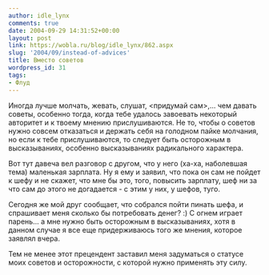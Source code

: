 ```yaml
---
author: idle_lynx
comments: true
date: 2004-09-29 14:31:52+00:00
layout: post
link: https://wobla.ru/blog/idle_lynx/862.aspx
slug: '2004/09/instead-of-advices'
title: Вместо советов
wordpress_id: 31
tags:
- Флуд
---
```


Иногда лучше молчать, жевать, слушат, <придумай сам>,... чем давать советы, особенно тогда, когда тебе удалось завоевать некоторый авторитет и к твоему мнению прислушиваются. Не то, чтобы о советов нужно совсем отказаться и держать себя на голодном пайке молчания, но если к тебе прислушиваются, то следует быть осторожным в высказываниях, особенно высказываниях радикального характера.

Вот тут давеча вел разговор с другом, что у него (ха-ха, наболевшая тема) маленькая зарплата. Ну я ему и заявил, что пока он сам не пойдет к шефу и не скажет, что мне бы это, того, повысить зарплату, шеф ни за что сам до этого не догадается - с этим у них, у шефов, туго.

Сегодня же мой друг сообщает, что собрался пойти пинать шефа, и спрашивает меня сколько бы потребовать денег? :) С огнем играет парень... а мне нужно быть осторожным в высказываниях, хотя в данном случае я все еще придерживаюсь того же мнения, которое заявлял вчера.

Тем не менее этот прецендент заставил меня задуматься о статусе моих советов и осторожности, с которой нужно применять эту силу.
